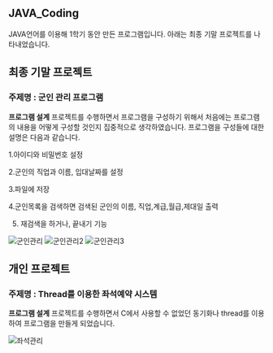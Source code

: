 ## JAVA_Coding

JAVA언어를 이용해 1학기 동안 만든 프로그램입니다.
아래는 최종 기말 프로젝트를 나타내었습니다.

## 최종 기말 프로젝트
### **주제명**  : 군인 관리 프로그램

**프로그램 설계**
프로젝트를 수행하면서 프로그램을 구성하기 위해서 처음에는 프로그램의 내용을 어떻게 구성할 것인지 집중적으로 생각하였습니다. 프로그램을 구성들에 대한 설명은 다음과 같습니다.

1.아이디와 비밀번호 설정

2.군인의 직업과 이름, 입대날짜를 설정

3.파일에 저장

4.군인목록을 검색하면 검색된 군인의 이름, 직업,계급,월급,제대일 출력 

5. 재검색을 하거나, 끝내기 기능

![군인관리](https://user-images.githubusercontent.com/45071833/102353332-3e00be80-3fec-11eb-9735-c4d29401860b.JPG)
![군인관리2](https://user-images.githubusercontent.com/45071833/102353341-3f31eb80-3fec-11eb-9cdd-650f6535407d.JPG)
![군인관리3](https://user-images.githubusercontent.com/45071833/102353345-40fbaf00-3fec-11eb-8fb3-98d9697b2bf7.JPG)


## 개인 프로젝트
### **주제명** :  Thread를 이용한 좌석예약 시스템


**프로그램 설계**
프로젝트를 수행하면서 C에서 사용할 수 없었던 동기화나 thread를 이용하여 프로그램을 만들게 되었습니다.

![좌석관리](https://user-images.githubusercontent.com/45071833/102351430-c893ee80-3fe9-11eb-8c61-d3c4bbd31dcd.JPG)



